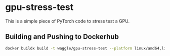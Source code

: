 # gpu-stress-test

This is a simple piece of PyTorch code to stress test a GPU.

## Building and Pushing to Dockerhub

```sh
docker buildx build -t waggle/gpu-stress-test --platform linux/amd64,linux/arm/v7 --push .
```
